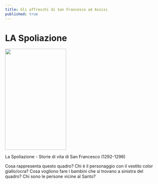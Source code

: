 ```yaml
---
title: Gli affreschi di San Francesco ad Assisi
published: true
---
```

# LA Spoliazione

<img src="https://www.lavoce.it/wp-content/uploads/2013/09/rinuncia-alle-vesti.jpg"
                         width="200" height="333">
                         

La Spoliazione - Storie di vita di San Francesco (1292-1296)

Cosa rappresenta questo quadro?
Chi è il personaggio con il vestito color giallo/ocra?
Cosa vogliono fare i bambini che si trovano a sinistra del quadro?
Chi sono le persone vicine al Santo?
